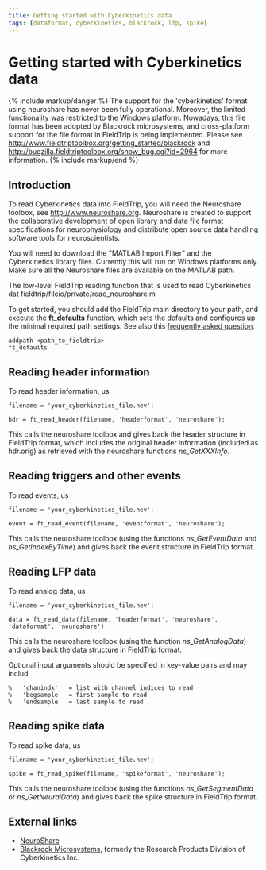 ```yaml
---
title: Getting started with Cyberkinetics data
tags: [dataformat, cyberkinetics, blackrock, lfp, spike]
---
```


# Getting started with Cyberkinetics data

{% include markup/danger %}
The support for the 'cyberkinetics' format using neuroshare has never been fully operational. Moreover, the limited functionality was restricted to the Windows platform. Nowadays, this file format has been adopted by Blackrock microsystems, and cross-platform support for the file format in FieldTrip is being implemented. Please see <http://www.fieldtriptoolbox.org/getting_started/blackrock> and <http://bugzilla.fieldtriptoolbox.org/show_bug.cgi?id=2964> for more information.
{% include markup/end %}

## Introduction

To read Cyberkinetics data into FieldTrip, you will need the Neuroshare toolbox, see <http://www.neuroshare.org>. Neuroshare is created to support the collaborative development of open library and data file format specifications for neurophysiology and distribute open source data handling software tools for neuroscientists.

You will need to download the "MATLAB Import Filter" and the Cyberkinetics library files. Currently this will run on Windows platforms only. Make sure all the Neuroshare files are available on the MATLAB path.

The low-level FieldTrip reading function that is used to read Cyberkinetics dat
fieldtrip/fileio/private/read_neuroshare.m

To get started, you should add the FieldTrip main directory to your path, and execute the **[ft_defaults](https://github.com/fieldtrip/fieldtrip/blob/release/ft_defaults.m)** function, which sets the defaults and configures up the minimal required path settings. See also this [frequently asked question](/faq/should_i_add_fieldtrip_with_all_subdirectories_to_my_matlab_path).

    addpath <path_to_fieldtrip>
    ft_defaults

## Reading header information

To read header information, us

    filename = 'your_cyberkinetics_file.nev';

    hdr = ft_read_header(filename, 'headerformat', 'neuroshare');

This calls the neuroshare toolbox and gives back the header structure in FieldTrip format, which includes the original header information (included as hdr.orig) as retrieved with the neuroshare functions _ns_GetXXXInfo_.

## Reading triggers and other events

To read events, us

    filename = 'your_cyberkinetics_file.nev';

    event = ft_read_event(filename, 'eventformat', 'neuroshare');

This calls the neuroshare toolbox (using the functions _ns_GetEventData_ and _ns_GetIndexByTime_) and gives back the event structure in FieldTrip format.

## Reading LFP data

To read analog data, us

    filename = 'your_cyberkinetics_file.nev';

    data = ft_read_data(filename, 'headerformat', 'neuroshare', 'dataformat', 'neuroshare');

This calls the neuroshare toolbox (using the function _ns_GetAnalogData_) and gives back the data structure in FieldTrip format.

Optional input arguments should be specified in key-value pairs and may includ

    %   'chanindx'   = list with channel indices to read
    %   'begsample   = first sample to read
    %   'endsample   = last sample to read

## Reading spike data

To read spike data, us

    filename = 'your_cyberkinetics_file.nev';

    spike = ft_read_spike(filename, 'spikeformat', 'neuroshare');

This calls the neuroshare toolbox (using the functions _ns_GetSegmentData_ or _ns_GetNeuralData_) and gives back the spike structure in FieldTrip format.

## External links

- [NeuroShare](http://neuroshare.org)
- [Blackrock Microsystems](http://www.blackrockmicro.com), formerly the Research Products Division of Cyberkinetics Inc.
